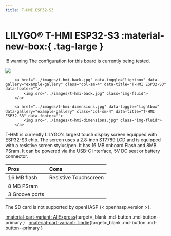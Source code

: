 ```yaml
---
title: T-HMI ESP32-S3
---
```


# LILYGO® T-HMI ESP32-S3 :material-new-box:{ .tag-large }

!!! warning
    The configuration for this board is currently being tested.

<div class="row justify-content-center">
        <a href="../images/t-hmi-front.jpg" data-toggle="lightbox" data-gallery="example-gallery" class="col-sm-4" data-title="T-HMI ESP32-S3" data-footer="">
            <img src="../images/t-hmi-front.jpg" class="img-fluid">
        </a>

        <a href="../images/t-hmi-back.jpg" data-toggle="lightbox" data-gallery="example-gallery" class="col-sm-4" data-title="T-HMI ESP32-S3" data-footer="">
            <img src="../images/t-hmi-back.jpg" class="img-fluid">
        </a>

        <a href="../images/t-hmi-dimensions.jpg" data-toggle="lightbox" data-gallery="example-gallery" class="col-sm-4" data-title="T-HMI ESP32-S3" data-footer="">
            <img src="../images/t-hmi-dimensions.jpg" class="img-fluid">
        </a>
</div>

T-HMI is currently LILYGO's largest touch display screen equipped with ESP32-S3 chip. The screen uses a 2.8-inch ST7789 LCD and is equipped with a resistive screen stylus/pen. It has 16 MB onboard Flash and 8MB PSram. It can be powered via the USB-C interface, 5V DC seat or battery connector.


| Pros              | Cons
|:-----             |:----
| 16 MB flash       | Resistive Touchscreen
| 8 MB PSram
| 3 Groove ports

The SD card is not supported by openHASP {< openhasp.version >}.

[:material-cart-variant: AliExpress][1]{target=_blank .md-button .md-button--primary } &nbsp; 
[:material-cart-variant: Tindie][2]{target=_blank .md-button .md-button--primary } &nbsp; 


[1]: https://s.click.aliexpress.com/e/_DkyjoJ7
[2]: https://www.tindie.com/products/lilygo/lilygo-t-hmi-esp32-s3-touch-display-28-inch-lcd/